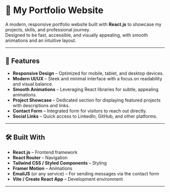 # 🌟 My Portfolio Website

A modern, responsive portfolio website built with **React.js** to showcase my projects, skills, and professional journey.  
Designed to be fast, accessible, and visually appealing, with smooth animations and an intuitive layout.

---

## 🚀 Features

- **Responsive Design** – Optimized for mobile, tablet, and desktop devices.
- **Modern UI/UX** – Sleek and minimal interface with a focus on readability and visual balance.
- **Smooth Animations** – Leveraging React libraries for subtle, appealing animations.
- **Project Showcase** – Dedicated section for displaying featured projects with descriptions and links.
- **Contact Form** – Integrated form for visitors to reach out directly.
- **Social Links** – Quick access to LinkedIn, GitHub, and other platforms.

---

## 🛠️ Built With

- **React.js** – Frontend framework
- **React Router** – Navigation
- **Tailwind CSS / Styled Components** – Styling
- **Framer Motion** – Animations
- **EmailJS** (or any service) – For sending messages via the contact form
- **Vite / Create React App** – Development environment

---